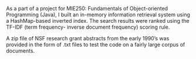 As a part of a project for MIE250: Fundamentals of Object-oriented Programming (Java), I built an in-memory information retrieval system using a HashMap-based inverted index. The search results were ranked using the TF-IDF (term frequency- inverse document frequency) scoring rule. 

A zip file of NSF research grant abstracts from the early 1990’s was provided in the form of .txt files to test the code on a fairly large corpus of documents. 
